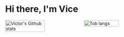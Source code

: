 # Hi there, I'm Vice 
<div style="display: flex;">
    <img style="width: 50%; height: 100%" src="https://github-readme-stats.vercel.app/api?username=mceazy2700&show_icons=true&theme=radical" alt="Victor's Github   stats"/>
<img style="width: 47%" src="https://github-readme-stats.vercel.app/api/top-langs/?username=mceazy2700&layout=compact&include_all_commits=true" alt="Tob langs"/>
</div>

